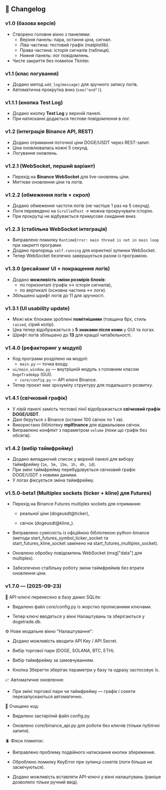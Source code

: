 ## 📌 Changelog

### v1.0 (базова версія)
- Створено головне вікно з панелями:
  - Верхня панель: пара, остання ціна, сигнал.
  - Ліва частина: тестовий графік (matplotlib).
  - Права частина: історія сигналів (таблиця).
  - Нижня панель: лог повідомлень.
- Чисте закриття без помилок Tkinter.

### v1.1 (клас логування)
- Додано метод `add_log(message)` для зручного запису логів.
- Автоматична прокрутка вниз (`see("end")`).

### v1.1.1 (кнопка Test Log)
- Додано кнопку **Test Log** у верхній панелі.
- При натисканні додається тестове повідомлення в лог.

### v1.2 (інтеграція Binance API, REST)
- Додано отримання поточної ціни DOGE/USDT через REST-запит.
- Ціна оновлювалась кожні 5 секунд.
- Логування оновлень.

### v1.2.1 (WebSocket, перший варіант)
- Перехід на **Binance WebSocket** для live-оновлень ціни.
- Миттєве оновлення ціни та логів.

### v1.2.2 (обмеження логів + скрол)
- Додано обмеження частоти логів (не частіше 1 раз на 5 секунд).
- Логи переведено на `ScrolledText` → можна прокручувати історію.
- При прокрутці не відбувається примусове скидання вниз.

### v1.2.3 (стабільна WebSocket інтеграція)
- Виправлено помилку `RuntimeError: main thread is not in main loop` при закритті програми.
- Додано прапорець `self.running` для коректної зупинки WebSocket.
- Тепер WebSocket безпечно завершується разом із програмою.

### v1.3.0 (ресайзинг UI + покращення логів)
- Додано **можливість зміни розмірів блоків**:
  - по горизонталі (графік ↔ історія сигналів),
  - по вертикалі (основна частина ↔ логи).
- Збільшено шрифт логів до 11 для зручності.

### v1.3.1 (UI usability update)
- Межі між блоками зроблені **помітнішими** (товщина 6px, стиль `raised`, сірий колір).
- Ціна тепер відображається з **5 знаками після коми** у GUI та логах.
- Шрифт логів збільшено до **13** для кращої читабельності.

### v1.4.0 (рефакторинг у модулі)
- Код програми розділено на модулі:
  - `main.py` — точка входу.
- `ui/main_window.py` — внутрішній модуль з головним класом `DogeTradeApp` (GUI).
  - `core/config.py` — API ключі Binance.
- Тепер проєкт має зрозумілу структуру для подальшого розвитку.

### v1.4.1 (свічковий графік)
- У лівій панелі замість тестової лінії відображається **свічковий графік DOGE/USDT**.
- Дані беруться з Binance (останні 100 свічок по 1 хв).
- Використано бібліотеку **mplfinance** для відмальовки свічок.
- Виправлено конфлікт з параметром `volume` (поки що графік без обсягів).

### v1.4.2 (вибір таймфрейму)
- Додано випадаючий список у верхній панелі для вибору таймфрейму (`1m, 5m, 15m, 1h, 4h, 1d`).
- При зміні таймфрейму перебудовується свічковий графік DOGE/USDT з новими даними.
- У логах фіксується зміна таймфрейму.

### v1.5.0-beta1 (Multiplex sockets (ticker + kline) для Futures)

- Перехід на Binance Futures multiplex sockets для отримання:

  - реальної ціни (dogeusdt@ticker),

  - свічок (dogeusdt@kline_<interval>).

- Виправлено сумісність із офіційною бібліотекою python-binance (методи start_futures_symbol_ticker_socket та start_futures_kline_socket замінено на start_futures_multiplex_socket).

- Оновлено обробку повідомлень WebSocket (msg["data"] для multiplex).

- Забезпечено стабільну роботу зміни таймфреймів без втрати оновлення ціни.

### v1.7.0 — (2025-09-23)

🔑 API-ключі перенесено в базу даних SQLite:

- Видалено файл core/config.py із жорстко прописаними ключами.

- Тепер ключі вводяться у вікні Налаштувань та зберігаються у dogetrade.db.

⚙️ Нове модальне вікно "Налаштування":

- Додано можливість вводити API Key / API Secret.

- Вибір торгової пари (DOGE, SOLANA, BTC, ETH).

- Вибір таймфрейму за замовчуванням.

- Кнопка Зберегти зберігає параметри у базу та одразу застосовує їх.

📈 Автоматичне оновлення:

- При зміні торгової пари чи таймфрейму — графік і сокети перезапускаються автоматично.

🧹 Очищено код:

- Видалено застарілий файл config.py.

- Оновлено core/binance_api.py для роботи без ключів (тільки публічні запити).

🪲 Фікси помилок:

- Виправлено проблему подвійного натискання кнопки збереження.

- Оброблено помилку KeyError при зупинці сокетів (логи більше не засмічуються).

- Додано можливість вставляти API-ключі у вікні налаштувань (раніше дозволяло тільки ручний ввід).